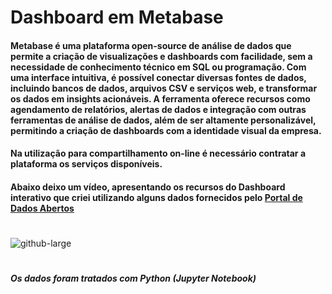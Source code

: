 # Dashboard em Metabase

#### Metabase é uma plataforma open-source de análise de dados que permite a criação de visualizações e dashboards com facilidade, sem a necessidade de conhecimento técnico em SQL ou programação. Com uma interface intuitiva, é possível conectar diversas fontes de dados, incluindo bancos de dados, arquivos CSV e serviços web, e transformar os dados em insights acionáveis. A ferramenta oferece recursos como agendamento de relatórios, alertas de dados e integração com outras ferramentas de análise de dados, além de ser altamente personalizável, permitindo a criação de dashboards com a identidade visual da empresa.

#### Na utilização para compartilhamento on-line é necessário contratar a plataforma os serviços disponíveis.

#### Abaixo deixo um vídeo, apresentando os recursos do Dashboard interativo que criei utilizando alguns dados fornecidos pelo [Portal de Dados Abertos](https://dados.gov.br/home)
#

![github-large](https://github.com/ncnilton/metabase/blob/main/Metabase.gif)
#
##### Os dados foram tratados com Python (Jupyter Notebook)
